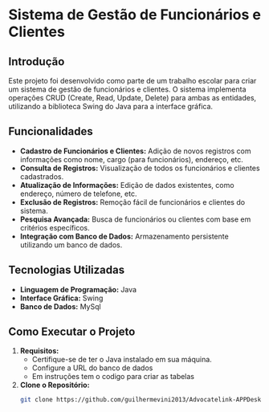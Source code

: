 
# Sistema de Gestão de Funcionários e Clientes

## Introdução

Este projeto foi desenvolvido como parte de um trabalho escolar para criar um sistema de gestão de funcionários e clientes. O sistema implementa operações CRUD (Create, Read, Update, Delete) para ambas as entidades, utilizando a biblioteca Swing do Java para a interface gráfica.

## Funcionalidades

- **Cadastro de Funcionários e Clientes:** Adição de novos registros com informações como nome, cargo (para funcionários), endereço, etc.
- **Consulta de Registros:** Visualização de todos os funcionários e clientes cadastrados.
- **Atualização de Informações:** Edição de dados existentes, como endereço, número de telefone, etc.
- **Exclusão de Registros:** Remoção fácil de funcionários e clientes do sistema.
- **Pesquisa Avançada:** Busca de funcionários ou clientes com base em critérios específicos.
- **Integração com Banco de Dados:** Armazenamento persistente utilizando um banco de dados.

## Tecnologias Utilizadas

- **Linguagem de Programação:** Java
- **Interface Gráfica:** Swing
- **Banco de Dados:** MySql
## Como Executar o Projeto

1. **Requisitos:**
   - Certifique-se de ter o Java instalado em sua máquina.
   - Configure a URL do banco de dados
   - Em instruções tem o codigo para criar as tabelas
2. **Clone o Repositório:**
   ```bash
   git clone https://github.com/guilhermevini2013/Advocatelink-APPDesktop-consumindo-API
